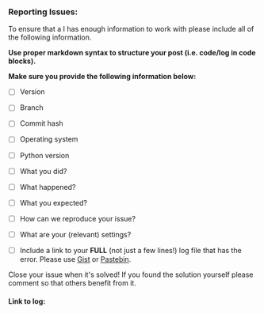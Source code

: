 ### Reporting Issues:

To ensure that a I has enough information to work with please include all of the following information.

**Use proper markdown syntax to structure your post (i.e. code/log in code blocks).**

**Make sure you provide the following information below:**
- [ ] Version


- [ ] Branch


- [ ] Commit hash


- [ ] Operating system


- [ ] Python version


- [ ] What you did?


- [ ] What happened?


- [ ] What you expected?


- [ ] How can we reproduce your issue?


- [ ] What are your (relevant) settings?


- [ ] Include a link to your **FULL** (not just a few lines!) log file that has the error. Please use [Gist](http://gist.github.com) or [Pastebin](http://pastebin.com/).

Close your issue when it's solved! If you found the solution yourself please comment so that others benefit from it.

#### Link to log: